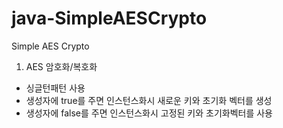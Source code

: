 # java-SimpleAESCrypto
Simple AES Crypto

1. AES 암호화/복호화
- 싱글턴패턴 사용
- 생성자에 true를 주면 인스턴스화시 새로운 키와 초기화 벡터를 생성
- 생성자에 false를 주면 인스턴스화시 고정된 키와 초기화벡터를 사용